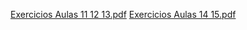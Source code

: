 [Exercicios Aulas 11 12 13.pdf](https://github.com/user-attachments/files/16591577/Exercicios.Aulas.11.12.13.pdf)
[Exercicios Aulas 14 15.pdf](https://github.com/user-attachments/files/16616768/Exercicios.Aulas.14.15.pdf)

